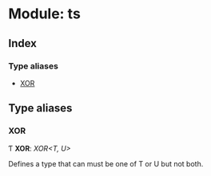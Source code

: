 
# Module: ts

## Index

### Type aliases

* [XOR](_hoek_8_5_0_index_d_.ts.md#xor)

## Type aliases

###  XOR

Ƭ **XOR**: *XOR<T, U>*

Defines a type that can must be one of T or U but not both.
